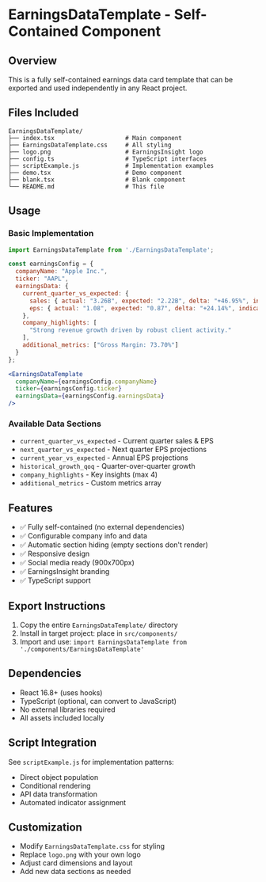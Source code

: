 # EarningsDataTemplate - Self-Contained Component

## Overview
This is a fully self-contained earnings data card template that can be exported and used independently in any React project.

## Files Included
```
EarningsDataTemplate/
├── index.tsx                    # Main component
├── EarningsDataTemplate.css     # All styling  
├── logo.png                     # EarningsInsight logo
├── config.ts                    # TypeScript interfaces
├── scriptExample.js             # Implementation examples
├── demo.tsx                     # Demo component
├── blank.tsx                    # Blank component
└── README.md                    # This file
```

## Usage

### Basic Implementation
```jsx
import EarningsDataTemplate from './EarningsDataTemplate';

const earningsConfig = {
  companyName: "Apple Inc.",
  ticker: "AAPL",
  earningsData: {
    current_quarter_vs_expected: {
      sales: { actual: "3.26B", expected: "2.22B", delta: "+46.95%", indicator: "🟢" },
      eps: { actual: "1.08", expected: "0.87", delta: "+24.14%", indicator: "🟢" }
    },
    company_highlights: [
      "Strong revenue growth driven by robust client activity."
    ],
    additional_metrics: ["Gross Margin: 73.70%"]
  }
};

<EarningsDataTemplate 
  companyName={earningsConfig.companyName}
  ticker={earningsConfig.ticker}
  earningsData={earningsConfig.earningsData}
/>
```

### Available Data Sections
- `current_quarter_vs_expected` - Current quarter sales & EPS
- `next_quarter_vs_expected` - Next quarter EPS projections
- `current_year_vs_expected` - Annual EPS projections
- `historical_growth_qoq` - Quarter-over-quarter growth
- `company_highlights` - Key insights (max 4)
- `additional_metrics` - Custom metrics array

## Features
- ✅ Fully self-contained (no external dependencies)
- ✅ Configurable company info and data
- ✅ Automatic section hiding (empty sections don't render)
- ✅ Responsive design
- ✅ Social media ready (900x700px)
- ✅ EarningsInsight branding
- ✅ TypeScript support

## Export Instructions
1. Copy the entire `EarningsDataTemplate/` directory
2. Install in target project: place in `src/components/`
3. Import and use: `import EarningsDataTemplate from './components/EarningsDataTemplate'`

## Dependencies
- React 16.8+ (uses hooks)
- TypeScript (optional, can convert to JavaScript)
- No external libraries required
- All assets included locally

## Script Integration
See `scriptExample.js` for implementation patterns:
- Direct object population
- Conditional rendering
- API data transformation
- Automated indicator assignment

## Customization
- Modify `EarningsDataTemplate.css` for styling
- Replace `logo.png` with your own logo  
- Adjust card dimensions and layout
- Add new data sections as needed